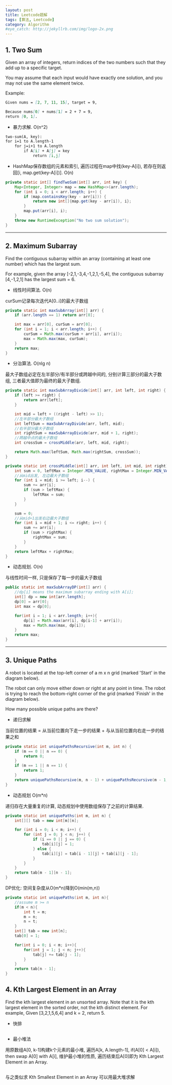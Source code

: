 ```yaml
---
layout: post
title: Leetcode题解
tags: [算法, Leetcode]
category: Algorithm
#eye_catch: http://jekyllrb.com/img/logo-2x.png
---
```


<script type="text/javascript" src="http://cdn.mathjax.org/mathjax/latest/MathJax.js?config=default"></script>

## 1. Two Sum

Given an array of integers, return indices of the two numbers such that they add up to a specific target.

You may assume that each input would have exactly one solution, and you may not use the same element twice.

Example:

```markdown
Given nums = [2, 7, 11, 15], target = 9,

Because nums[0] + nums[1] = 2 + 7 = 9,
return [0, 1].
```

<!--more-->
<!--more-->

- 暴力求解. O(n^2)

```markdown
two-sum(A, key):
for i=1 to A.length-1
    for j=i+1 to A.length
        if A[i] + A[j] = key
            return [i,j]
```

- HashMap保存数组的元素和索引, 遍历过程在map中找(key-A[i]), 若存在则返回[i, map.get(key-A[i])]. O(n)

```java
private static int[] findTwoSum(int[] arr, int key) {
    Map<Integer, Integer> map = new HashMap<>(arr.length);
    for (int i = 0; i < arr.length; i++) {
        if (map.containsKey(key - arr[i])) {
            return new int[]{map.get(key - arr[i]), i};
        }
        map.put(arr[i], i);
    }
    throw new RuntimeException("No two sum solution");
}
```

--------

## 2. Maximum Subarray

Find the contiguous subarray within an array (containing at least one number) which has the largest sum.

For example, given the array [-2,1,-3,4,-1,2,1,-5,4],
the contiguous subarray [4,-1,2,1] has the largest sum = 6.

- 线性时间算法. O(n)

curSum记录每次迭代A[0..i]的最大子数组

```java
private static int maxSubArray(int[] arr) {
    if (arr.length == 1) return arr[0];

    int max = arr[0], curSum = arr[0];
    for (int i = 1; i < arr.length; i++) {
        curSum = Math.max(curSum + arr[i], arr[i]);
        max = Math.max(max, curSum);
    }
    return max;
}
```

- 分治算法. O(nlg n)

最大子数组必定在左半部分/有半部分或跨越中间的, 分别计算三部分的最大子数组, 三者最大值即为最终的最大子数组.

```java
private static int maxSubArrayDivide(int[] arr, int left, int right) {
    if (left >= right) {
        return arr[left];
    }

    int mid = left + ((right - left) >> 1);
    //左半部分最大子数组
    int leftSum = maxSubArrayDivide(arr, left, mid);
    //右半部分最大子数组
    int rightSum = maxSubArrayDivide(arr, mid + 1, right);
    //跨越中点的最大子数组
    int crossSum = crossMiddle(arr, left, mid, right);

    return Math.max(leftSum, Math.max(rightSum, crossSum));
}

private static int crossMiddle(int[] arr, int left, int mid, int right) {
    int sum = 0, leftMax = Integer.MIN_VALUE, rightMax = Integer.MIN_VALUE;
    //从mid出发, 左边最大子数组
    for (int i = mid; i >= left; i--) {
        sum += arr[i];
        if (sum > leftMax) {
            leftMax = sum;
        }
    }

    sum = 0;
    //从mid+1出发右边最大子数组
    for (int i = mid + 1; i <= right; i++) {
        sum += arr[i];
        if (sum > rightMax) {
            rightMax = sum;
        }
    }
    return leftMax + rightMax;
}
```

- 动态规划. O(n)

与线性时间一样, 只是保存了每一步的最大子数组

```java
public static int maxSubArrayDP(int[] arr) {
    //dp[i] means the maximum subarray ending with A[i];
    int[] dp = new int[arr.length];
    dp[0] = arr[0];
    int max = dp[0];

    for(int i = 1; i < arr.length; i++){
        dp[i] = Math.max(arr[i], dp[i-1] + arr[i]);
        max = Math.max(max, dp[i]);
    }
    return max;
}
```

--------

## 3. Unique Paths

A robot is located at the top-left corner of a m x n grid (marked 'Start' in the diagram below).

The robot can only move either down or right at any point in time. The robot is trying to reach the bottom-right corner of the grid (marked 'Finish' in the diagram below).

How many possible unique paths are there?

- 递归求解

当前位置的结果 = 从当前位置向下走一步的结果 + 与从当前位置向右走一步的结果之和

```java
private static int uniquePathsRecursive(int m, int n) {
    if (m == 0 || n == 0) {
        return 0;
    }
    if (m == 1 || n == 1) {
        return 1;
    }
    return uniquePathsRecursive(m, n - 1) + uniquePathsRecursive(m - 1, n);
}
```

- 动态规划 O(m*n)

递归存在大量重复的计算, 动态规划中使用数组保存了之前的计算结果.

```java
private static int uniquePaths(int m, int n) {
    int[][] tab = new int[m][n];

    for (int i = 0; i < m; i++) {
        for (int j = 0; j < n; j++) {
            if (i == 0 || j == 0) {
                tab[i][j] = 1;
            } else {
                tab[i][j] = tab[i - 1][j] + tab[i][j - 1];
            }
        }
    }
    return tab[m - 1][n - 1];
}
```

DP优化: 空间复杂度从O(m*n)降到O(min(m,n))

```java
private static int uniquePaths(int m, int n){
    //assume m >= n
    if(m < n){
        int t = m;
        m = n;
        n = t;
    }
    int[] tab = new int[n];
    tab[0] = 1;

    for(int i = 0; i < m; i++){
        for(int j = 1; j < n; j++){
            tab[j] += tab[j - 1];
        }
    }
    return tab[n - 1];
}
```

## 4. Kth Largest Element in an Array

Find the kth largest element in an unsorted array. Note that it is the kth largest element in the sorted order, not the kth distinct element.
For example,
Given [3,2,1,5,6,4] and k = 2, return 5.

- 快排

```java

```

- 最小堆法

用原数组A[0, k-1]构建k个元素的最小堆, 遍历A[k, A.length-1], if(A[0] < A[i]), then swap A[0] with A[i], 维护最小堆的性质, 遍历结束后A[0]即为 Kth Largest Element in an Array.

```java

```

与之类似求 Kth Smallest Element in an Array 可以用最大堆求解